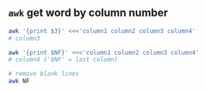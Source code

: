 `awk` get word by column number
---

```sh
awk '{print $3}' <<<'column1 column2 column3 column4'
# column3

awk '{print $NF}' <<<'column1 column2 column3 column4'
# column4 ('$NF' = last column)

# remove blank lines
awk NF
```
